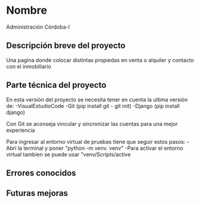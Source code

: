# Nombre
Administración Córdoba-I
## Descripción breve del proyecto
Una pagina donde colocar distintas propiedas en venta o alquiler y contacto con el inmobiliario
## Parte técnica del proyecto
En esta versión del proyecto se necesita tener en cuenta la ultima versión de:
 -VisualEstudioCode
 -Git (pip install git - git init)
 -Django (pip install django)

Con Git se aconseja vincular y sincronizar las cuentas para una mejor experiencia

Para ingresar al entorno virtual de pruebas tiene que seguir estos pasos:
-Abri la terminal y poner "python -m venv. venv"
-Para activar el entorno virtual tambien se puede usar "venv/Scripts/active

## Errores conocidos

## Futuras mejoras
